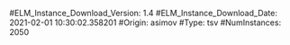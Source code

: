 #ELM_Instance_Download_Version: 1.4
#ELM_Instance_Download_Date: 2021-02-01 10:30:02.358201
#Origin: asimov
#Type: tsv
#NumInstances: 2050
